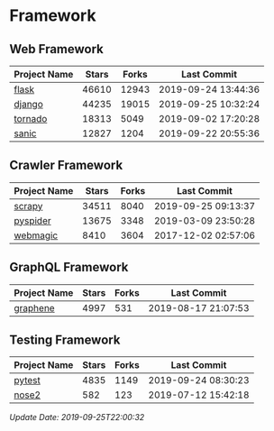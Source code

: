 # Framework

## Web Framework

| Project Name | Stars | Forks | Last Commit |
| ------------ | ----- | ----- | ----------- |
| [flask](https://github.com/pallets/flask) | 46610 | 12943 | 2019-09-24 13:44:36 |
| [django](https://github.com/django/django) | 44235 | 19015 | 2019-09-25 10:32:24 |
| [tornado](https://github.com/tornadoweb/tornado) | 18313 | 5049 | 2019-09-02 17:20:28 |
| [sanic](https://github.com/huge-success/sanic) | 12827 | 1204 | 2019-09-22 20:55:36 |

## Crawler Framework

| Project Name | Stars | Forks | Last Commit |
| ------------ | ----- | ----- | ----------- |
| [scrapy](https://github.com/scrapy/scrapy) | 34511 | 8040 | 2019-09-25 09:13:37 |
| [pyspider](https://github.com/binux/pyspider) | 13675 | 3348 | 2019-03-09 23:50:28 |
| [webmagic](https://github.com/code4craft/webmagic) | 8410 | 3604 | 2017-12-02 02:57:06 |

## GraphQL Framework

| Project Name | Stars | Forks | Last Commit |
| ------------ | ----- | ----- | ----------- |
| [graphene](https://github.com/graphql-python/graphene) | 4997 | 531 | 2019-08-17 21:07:53 |

## Testing Framework

| Project Name | Stars | Forks | Last Commit |
| ------------ | ----- | ----- | ----------- |
| [pytest](https://github.com/pytest-dev/pytest) | 4835 | 1149 | 2019-09-24 08:30:23 |
| [nose2](https://github.com/nose-devs/nose2) | 582 | 123 | 2019-07-12 15:42:18 |

*Update Date: 2019-09-25T22:00:32*